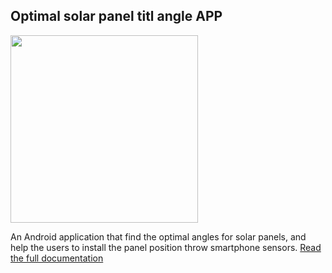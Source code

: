 ## Optimal solar panel titl angle APP

<img src="https://simone-rizzo.github.io/Solar-Pv-Optimal-Spot/logo.jpg" width="300" height="auto">

An Android application that find the optimal angles for solar panels, and help the users to install the panel position throw smartphone sensors.
[Read the full documentation](https://simone-rizzo.github.io/Solar-Pv-Optimal-Spot/solarpanel-doc.pdf)
